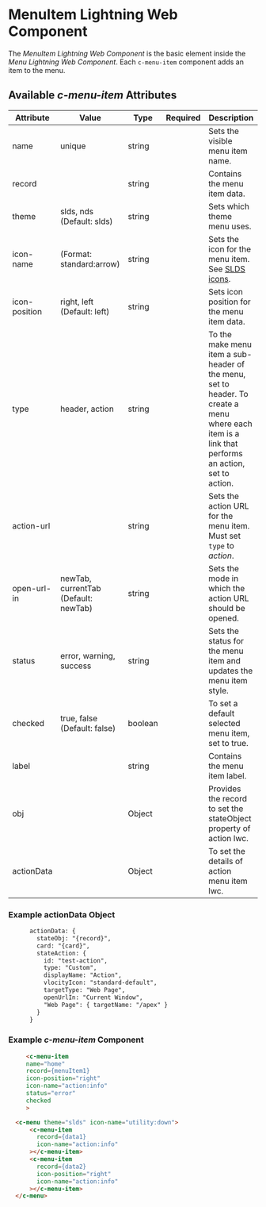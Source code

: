 # MenuItem Lightning Web Component

The *MenuItem Lightning Web Component* is the basic element inside the *Menu Lightning Web Component*. Each `c-menu-item` component adds an item to the menu.

## Available *c-menu-item* Attributes

| Attribute    | Value                                          | Type  | Required  | Description                                                             |
| ------------ | ---------------------------------------------- | - | - | ----------------------------------------------------------------------- |
| name         |     unique        | string  |   | Sets the visible menu item name.                                                     |
| record       |                         | string  |   | Contains the menu item data.                                                     |
| theme        | slds, nds (Default: slds)                      | string  |   | Sets which theme menu uses. |
| icon-name     | (Format: standard:arrow)                               | string  |   | Sets the icon for the menu item. See [SLDS icons](https://lightningdesignsystem.com/icons/).                                           |
| icon-position | right, left  (Default: left)        | string  |   | Sets icon position for the menu item data.                                  |
| type         | header, action          | string  |   | To the make menu item a sub-header of the menu, set to header. To create a menu where each item is a link that performs an action, set to action.           |
| action-url   |                          | string   |   | Sets the action URL for the menu item. Must set `type` to *action*.                   |
| open-url-in  | newTab, currentTab   (Default: newTab)  | string  |   | Sets the mode in which the action URL should be opened.                 |
| status       | error, warning, success  | string  |   | Sets the status for the menu item and updates the menu item style.                                         |
| checked      | true, false     (Default: false)   | boolean  |   | To set a default selected menu item, set to true.                                 |
| label       |                         | string  |   | Contains the menu item label.                                                     |
| obj     |  | Object  |   | Provides the record to set the stateObject property of action lwc. |
| actionData     |  | Object  |   | To set the details of action menu item lwc.  |

### Example actionData Object

```Html
      actionData: {
        stateObj: "{record}",
        card: "{card}",
        stateAction: {
          id: "test-action",
          type: "Custom",
          displayName: "Action",
          vlocityIcon: "standard-default",
          targetType: "Web Page",
          openUrlIn: "Current Window",
          "Web Page": { targetName: "/apex" }
        }
      }
```           

### Example *c-menu-item* Component

```Html
     <c-menu-item
     name="home"
     record={menuItem1}
     icon-position="right"
     icon-name="action:info"
     status="error"
     checked
     >
```

```Html
  <c-menu theme="slds" icon-name="utility:down">
      <c-menu-item
        record={data1}
        icon-name="action:info"
      ></c-menu-item>
      <c-menu-item
        record={data2}
        icon-position="right"
        icon-name="action:info"
      ></c-menu-item>
  </c-menu>
```

